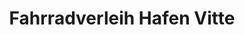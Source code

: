 ---
title: "Fahrradverleih Hafen Vitte"
url: /insel-hiddensee/fahrradverleih-hafen-vitte/
shop: Mieten
---